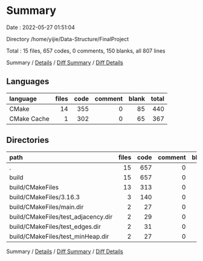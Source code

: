 # Summary

Date : 2022-05-27 01:51:04

Directory /home/yijie/Data-Structure/FinalProject

Total : 15 files,  657 codes, 0 comments, 150 blanks, all 807 lines

Summary / [Details](details.md) / [Diff Summary](diff.md) / [Diff Details](diff-details.md)

## Languages
| language | files | code | comment | blank | total |
| :--- | ---: | ---: | ---: | ---: | ---: |
| CMake | 14 | 355 | 0 | 85 | 440 |
| CMake Cache | 1 | 302 | 0 | 65 | 367 |

## Directories
| path | files | code | comment | blank | total |
| :--- | ---: | ---: | ---: | ---: | ---: |
| . | 15 | 657 | 0 | 150 | 807 |
| build | 15 | 657 | 0 | 150 | 807 |
| build/CMakeFiles | 13 | 313 | 0 | 77 | 390 |
| build/CMakeFiles/3.16.3 | 3 | 140 | 0 | 42 | 182 |
| build/CMakeFiles/main.dir | 2 | 27 | 0 | 6 | 33 |
| build/CMakeFiles/test_adjacency.dir | 2 | 29 | 0 | 6 | 35 |
| build/CMakeFiles/test_edges.dir | 2 | 31 | 0 | 6 | 37 |
| build/CMakeFiles/test_minHeap.dir | 2 | 27 | 0 | 6 | 33 |

Summary / [Details](details.md) / [Diff Summary](diff.md) / [Diff Details](diff-details.md)